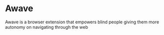 # Awave
Awave is a browser extension that empowers blind people giving them more autonomy on navigating through the web